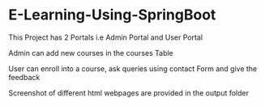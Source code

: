 # E-Learning-Using-SpringBoot

This Project has 2 Portals i.e Admin Portal and User Portal

Admin can add new courses in the courses Table

User can enroll into a course, ask queries using contact Form and give the feedback

Screenshot of different html webpages are provided in the output folder

